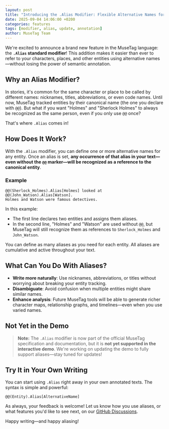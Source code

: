 ```yaml
---
layout: post
title: "Introducing the .Alias Modifier: Flexible Alternative Names for Your Entities"
date: 2025-09-04 14:06:00 +0200
categories: features
tags: [modifier, alias, update, annotation]
author: MuseTag Team
---
```


We're excited to announce a brand new feature in the MuseTag language: the **`.Alias` standard modifier**! This addition makes it easier than ever to refer to your characters, places, and other entities using alternative names—without losing the power of semantic annotation.

## Why an Alias Modifier?

In stories, it's common for the same character or place to be called by different names: nicknames, titles, abbreviations, or even code names. Until now, MuseTag tracked entities by their canonical name (the one you declare with `@@`). But what if you want "Holmes" and "Sherlock Holmes" to always be recognized as the same person, even if you only use `@@` once?

That's where `.Alias` comes in!

## How Does It Work?

With the `.Alias` modifier, you can define one or more alternative names for any entity. Once an alias is set, **any occurrence of that alias in your text—even without the `@@` marker—will be recognized as a reference to the canonical entity**.

### Example

```musetag
@@(Sherlock_Holmes).Alias[Holmes] looked at @@(John_Watson).Alias[Watson].
Holmes and Watson were famous detectives.
```

In this example:
- The first line declares two entities and assigns them aliases.
- In the second line, "Holmes" and "Watson" are used without `@@`, but MuseTag will still recognize them as references to `Sherlock_Holmes` and `John_Watson`.

You can define as many aliases as you need for each entity. All aliases are cumulative and active throughout your text.

## What Can You Do With Aliases?

- **Write more naturally**: Use nicknames, abbreviations, or titles without worrying about breaking your entity tracking.
- **Disambiguate**: Avoid confusion when multiple entities might share similar names.
- **Enhance analysis**: Future MuseTag tools will be able to generate richer character maps, relationship graphs, and timelines—even when you use varied names.

## Not Yet in the Demo

> **Note:** The `.Alias` modifier is now part of the official MuseTag specification and documentation, but it is **not yet supported in the interactive demo**. We're working on updating the demo to fully support aliases—stay tuned for updates!

## Try It in Your Own Writing

You can start using `.Alias` right away in your own annotated texts. The syntax is simple and powerful:

```musetag
@@(Entity).Alias[AlternativeName]
```

As always, your feedback is welcome! Let us know how you use aliases, or what features you'd like to see next, on our [GitHub Discussions](https://github.com/MuseTag/musetag.github.io/discussions).

Happy writing—and happy aliasing!
